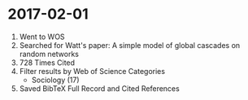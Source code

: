 # 2017-02-01

1. Went to WOS
2. Searched for Watt's paper: A simple model of global cascades on random networks
3. 728 Times Cited
4. Filter results by Web of Science Categories
	- Sociology (17)
5. Saved BibTeX Full Record and Cited References
